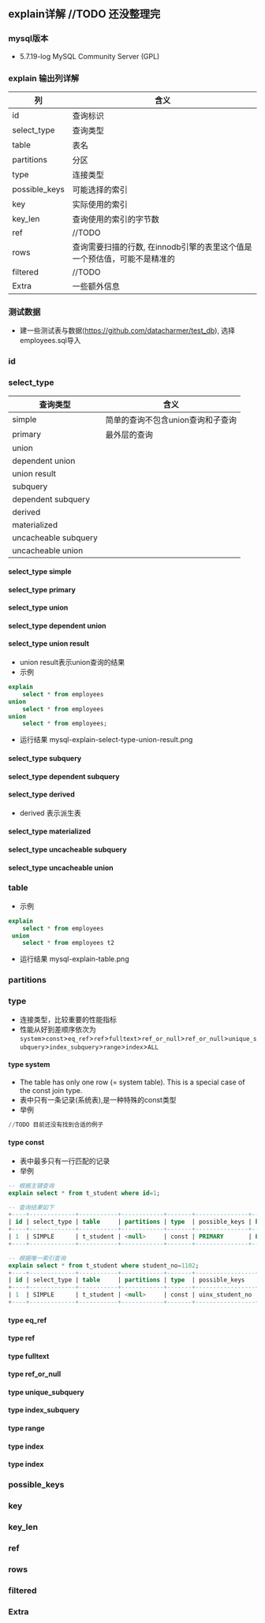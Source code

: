 ## explain详解 //TODO 还没整理完
### mysql版本
- 5.7.19-log MySQL Community Server (GPL)

### explain 输出列详解
列      | 含义
----------| -------------
id            | 查询标识
select_type   | 查询类型
table         | 表名
partitions    | 分区
type          | 连接类型
possible_keys | 可能选择的索引
key           | 实际使用的索引
key_len       | 查询使用的索引的字节数
ref           | //TODO
rows          | 查询需要扫描的行数, 在innodb引擎的表里这个值是一个预估值，可能不是精准的
filtered      | //TODO
Extra         | 一些额外信息


### 测试数据
- 建一些测试表与数据(https://github.com/datacharmer/test_db), 选择employees.sql导入


### id

### select_type
查询类型     | 含义
----------| -------------
simple |  简单的查询不包含union查询和子查询
primary|  最外层的查询
union | 
dependent union| 
union result| 
subquery| 
dependent subquery| 
derived|
materialized|
uncacheable subquery|
uncacheable union| 

#### select_type simple

#### select_type primary

#### select_type union


#### select_type dependent union

#### select_type union result
- union result表示union查询的结果
- 示例
```sql
explain 
	select * from employees
union 
	select * from employees 
union 
	select * from employees;
```
- 运行结果
mysql-explain-select-type-union-result.png


#### select_type subquery

#### select_type dependent subquery

#### select_type derived 
- derived 表示派生表

#### select_type materialized 

#### select_type uncacheable subquery

#### select_type uncacheable union


### table

- 示例
```sql
explain 
    select * from employees 
 union 
    select * from employees t2
```
- 运行结果
mysql-explain-table.png

### partitions

### type
- 连接类型，比较重要的性能指标
- 性能从好到差顺序依次为`system`>`const`>`eq_ref`>`ref`>`fulltext`>`ref_or_null`>`ref_or_null`>`unique_subquery`>`index_subquery`>`range`>`index`>`ALL`

#### type system
- The table has only one row (= system table). This is a special case of the const join type.
- 表中只有一条记录(系统表),是一种特殊的const类型
- 举例
```sql
//TODO 目前还没有找到合适的例子
```

#### type const
- 表中最多只有一行匹配的记录
- 举例
```sql
-- 根据主键查询
explain select * from t_student where id=1;

-- 查询结果如下
+----+-------------+-----------+------------+-------+---------------+---------+---------+-------+------+----------+--------+
| id | select_type | table     | partitions | type  | possible_keys | key     | key_len | ref   | rows | filtered | Extra  |
+----+-------------+-----------+------------+-------+---------------+---------+---------+-------+------+----------+--------+
| 1  | SIMPLE      | t_student | <null>     | const | PRIMARY       | PRIMARY | 4       | const | 1    | 100.0    | <null> |
+----+-------------+-----------+------------+-------+---------------+---------+---------+-------+------+----------+--------+

-- 根据唯一索引查询
explain select * from t_student where student_no=1102;
+----+-------------+-----------+------------+-------+-----------------+-----------------+---------+-------+------+----------+--------+
| id | select_type | table     | partitions | type  | possible_keys   | key             | key_len | ref   | rows | filtered | Extra  |
+----+-------------+-----------+------------+-------+-----------------+-----------------+---------+-------+------+----------+--------+
| 1  | SIMPLE      | t_student | <null>     | const | uinx_student_no | uinx_student_no | 4       | const | 1    | 100.0    | <null> |
+----+-------------+-----------+------------+-------+-----------------+-----------------+---------+-------+------+----------+--------+

```


#### type eq_ref

#### type ref

#### type fulltext

#### type ref_or_null

#### type unique_subquery

#### type index_subquery

#### type range

#### type index

#### type index

### possible_keys

### key

### key_len

### ref

### rows

### filtered

### Extra


